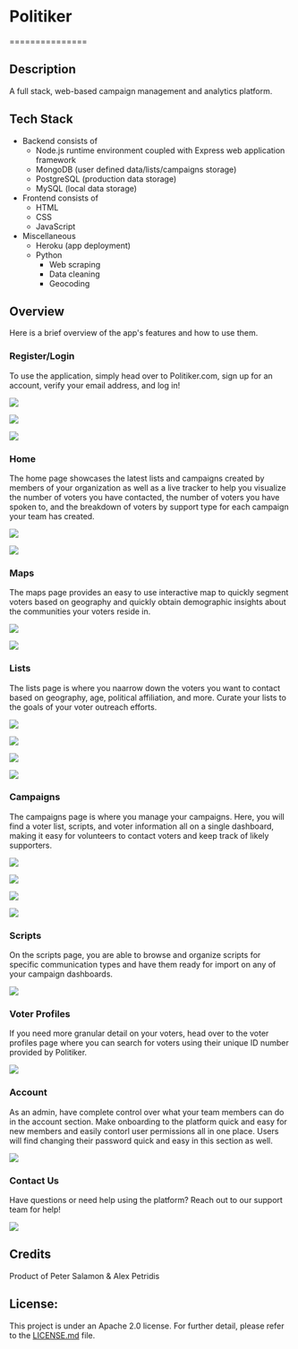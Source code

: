 # Politiker
===============	

## Description
A full stack, web-based campaign management and analytics platform.

## Tech Stack
* Backend consists of 
   * Node.js runtime environment coupled with Express web application framework
   * MongoDB (user defined data/lists/campaigns storage)
   * PostgreSQL (production data storage)
   * MySQL (local data storage)
* Frontend consists of 
   * HTML
   * CSS
   * JavaScript
* Miscellaneous
	* Heroku (app deployment)
	* Python
		* Web scraping
		* Data cleaning
		* Geocoding
 
## Overview

Here is a brief overview of the app's features and how to use them. 

### Register/Login

To use the application, simply head over to Politiker.com, sign up for an account, verify your email address, and log in!

![](public/img/register.png)

![](public/img/confirm_email.png)

![](public/img/login.png)

### Home

The home page showcases the latest lists and campaigns created by members of your organization as well as a live tracker to help you visualize the number of voters you have contacted, the number of voters you have spoken to, and the breakdown of voters by support type for each campaign your team has created. 

![](public/img/home_1.png)

![](public/img/home_2.gif)

### Maps

The maps page provides an easy to use interactive map to quickly segment voters based on geography and quickly obtain demographic insights about the communities your voters reside in.

![](public/img/maps_1.gif)

![](public/img/maps_2.gif)

### Lists

The lists page is where you naarrow down the voters you want to contact based on geography, age, political affiliation, and more. Curate your lists to the goals of your voter outreach efforts.

![](public/img/lists_1.gif)

![](public/img/lists_2.gif)

![](public/img/lists_3.gif)

![](public/img/lists_4.gif)

### Campaigns

The campaigns page is where you manage your campaigns. Here, you will find a voter list, scripts, and voter information all on a single dashboard, making it easy for volunteers to contact voters and keep track of likely supporters.

![](public/img/campaigns_1.gif)

![](public/img/campaigns_2.gif)

![](public/img/campaigns_3.gif)

![](public/img/campaigns_4.gif)

### Scripts

On the scripts page, you are able to browse and organize scripts for specific communication types and have them ready for import on any of your campaign dashboards.

![](public/img/scripts.png)

### Voter Profiles

If you need more granular detail on your voters, head over to the voter profiles page where you can search for voters using their unique ID number provided by Politiker. 

![](public/img/voter_profile.png)

### Account

As an admin, have complete control over what your team members can do in the account section. Make onboarding to the platform quick and easy for new members and easily contorl user permissions all in one place. Users will find changing their password quick and easy in this section as well.  

![](public/img/account.png)

### Contact Us

Have questions or need help using the platform? Reach out to our support team for help!

![](public/img/contact.png)

## Credits 

Product of Peter Salamon & Alex Petridis

## License: 

This project is under an Apache 2.0 license. For further detail, please refer to the [LICENSE.md](LICENSE.md) file. 
